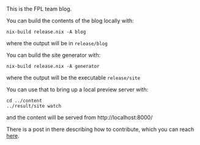 This is the FPL team blog.

You can build the contents of the blog locally with: 
```
nix-build release.nix -A blog
```
where the output will be in `release/blog`

You can build the site generator with:
```
nix-build release.nix -A generator
```
where the output will be the executable  `release/site`

You can use that to bring up a local preview server with:
```
cd ../content
../result/site watch
```
and the content will be served from http://localhost:8000/

There is a post in there describing how to contribute, which you can reach [here](https://github.com/qfpl/blog/blob/master/content/posts/writing-for-the-fp-blog.md).
